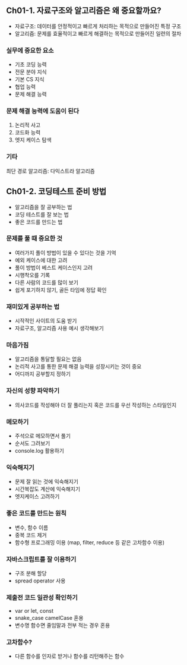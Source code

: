 ## Ch01-1. 자료구조와 알고리즘은 왜 중요할까요?

- 자료구조: 데이터를 안정적이고 빠르게 처리하는 목적으로 만들어진 특정 구조
- 알고리즘: 문제를 효율적이고 빠르게 해결하는 목적으로 만들어진 일련의 절차

### 실무에 중요한 요소

- 기초 코딩 능력
- 전문 분야 지식
- 기본 CS 지식
- 협업 능력
- 문제 해결 능력

### 문제 해결 능력에 도움이 된다

1. 논리적 사고
2. 코드화 능력
3. 엣지 케이스 탐색

### 기타

최단 경로 알고리즘: 다익스트라 알고리즘

## Ch01-2. 코딩테스트 준비 방법

- 알고리즘을 잘 공부하는 법
- 코딩 테스트를 잘 보는 법
- 좋은 코드를 만드는 법

### 문제를 풀 때 중요한 것

- 여러가지 풀이 방법이 있을 수 있다는 것을 기억
- 예외 케이스에 대한 고려
- 풀이 방법이 베스트 케이스인지 고려
- 시행착오를 기록
- 다른 사람의 코드를 많이 보기
- 쉽게 포기하지 않기, 골든 타임에 정답 확인

### 재미있게 공부하는 법

- 시작적인 사이트의 도움 받기
- 자료구조, 알고리즘 사용 예시 생각해보기

### 마음가짐

- 알고리즘을 통달할 필요는 없음
- 논리적 사고를 통한 문제 해결 능력을 성장시키는 것이 중요
- 어디까지 공부할지 정하기

### 자신의 성향 파악하기

- 의사코드를 작성해야 더 잘 풀리는지 혹은 코드를 우선 작성하는 스타일인지

### 메모하기

- 주석으로 메모하면서 풀기
- 순서도 그려보기
- console.log 활용하기

### 익숙해지기

- 문제 잘 읽는 것에 익숙해지기
- 시간복잡도 계산에 익숙해지기
- 엣지케이스 고려하기

### 좋은 코드를 만드는 원칙

- 변수, 함수 이름
- 중복 코드 제거
- 함수형 프로그래밍 이용 (map, filter, reduce 등 같은 고차함수 이용)

### 자바스크립트를 잘 이용하기

- 구조 분해 할당
- spread operator 사용

### 제출전 코드 일관성 확인하기

- var or let, const
- snake_case camelCase 혼용
- 변수명 함수면 줄임말과 전부 적는 경우 혼용

### 고차함수?

- 다른 함수를 인자로 받거나 함수를 리턴해주는 함수
